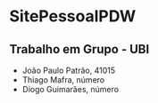 # SitePessoalPDW

## Trabalho em Grupo - UBI

- João Paulo Patrão, 41015
- Thiago Mafra, número
- Diogo Guimarães, número

